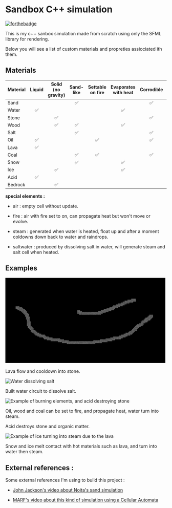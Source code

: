 # Sandbox C++ simulation

[![forthebadge](https://forthebadge.com/images/badges/made-with-c-plus-plus.svg)](https://forthebadge.com)

This is my c++ sanbox simulation made from scratch using only the SFML library for rendering.

Below you will see a list of custom materials and propreties assiociated ith them.


## Materials

|Material|Liquid|Solid (no gravity)|Sand-like|Settable on fire|Evaporates with heat|Corrodible|Can generate heat|water soluble|
|:-------|:----:|:----------------:|:-------:|:--------------:|:------------------:|:--------:|:---------------:|:-----------:|
|Sand    |      |                  |    ✅   |                |                    |    ✅    |                 |             |
|Water   |  ✅  |                  |         |                |         ✅         |          |                 |             |
|Stone   |      |        ✅        |         |                |                    |    ✅    |                 |             |
|Wood    |      |        ✅        |   ✅    |                |       ✅           |          |                 |             |
|Salt    |      |                  |   ✅    |                |                    |    ✅    |                 |      ✅     |
|Oil     |  ✅  |                  |         |       ✅       |                    |   ✅     |        ✅       |             |
|Lava    |  ✅  |                  |         |                |                    |          |       ✅        |             |
|Coal    |      |                  |    ✅   |       ✅       |                    |    ✅    |       ✅        |             |
|Snow    |      |                  |    ✅   |                |         ✅         |          |                 |      ✅     |
|Ice     |      |        ✅        |         |                |         ✅         |          |                 |      ✅     |
|Acid    |  ✅  |                  |         |                |                    |          |                 |             |
|Bedrock |      |       ✅         |         |                |                    |          |                 |             |



**special elements :**

- air : empty cell without update.

- fire : air with fire set to on, can propagate heat but won't move or evolve.

- steam : generated when water is heated, float up and after a moment coldowns down back to water and raindrops.

- saltwater : produced by dissolving salt in water, will generate steam and salt cell when heated.



## Examples

<img title="" src="img/lava.gif" alt="Lava flow simulation" width="500">

Lava flow and cooldown into stone.

<img title="" src="img/water_salt.gif" alt="Water dissolving salt" width="500">

Built water circuit to dissolve salt.

<img title="" src="img/oil_coal_wood_acid_vapor.gif" alt="Example of burning elements, and acid destroying stone" width="500">

Oil, wood and coal can be set to fire, and propagate heat, water turn into steam.

Acid destroys stone and organic matter.

<img title="" src="img/ice_snow.gif" alt="Example of ice turning into steam due to the lava" width="500">

Snow and ice melt contact with hot materials such as lava, and turn into water then steam.

## External references :

Some external references I'm using to build this project : 

- [John Jackson's video about Noita's sand simulation](https://www.youtube.com/watch?v=VLZjd_Y1gJ8)

- [MARF's video about this kind of simulation using a Cellular Automata](youtube.com/watch?v=5Ka3tbbT-9E)